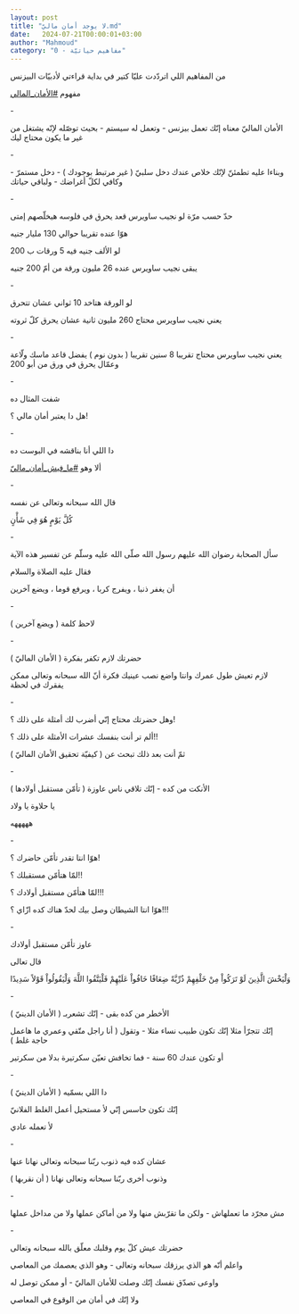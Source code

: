 ```yaml
---
layout: post
title: "لا يوجد أمان ماليّ.md"
date:   2024-07-21T00:00:01+03:00
author: "Mahmoud"
category: "0 - مفاهيم حياتيّة"
---
```

من المفاهيم اللي اتردّدت عليّا كتير في بداية قراءتي
لأدبيّات البيزنس

مفهوم
[<u>\#الأمان_المالي</u>](https://www.facebook.com/hashtag/%D8%A7%D9%84%D8%A3%D9%85%D8%A7%D9%86_%D8%A7%D9%84%D9%85%D8%A7%D9%84%D9%8A?__eep__=6&__cft__%5b0%5d=AZWyAzJ5Us5-KnbZvI25Yf8nlQ5CksWGbcB1sbr0NX4QXZITAPZ7ZzxkN8VkFjDKwbIo-hG_-_gQgYr-9AIfKdYaHjv9PYA10DDqIAA_iY9XySu5gcrR7GNpYsGBed2wH0t4TUh_Wcg7PXRvCqreuM9y1ZBlHDQIXHrvnB2c4ht2l7949Kcy8p5Ipa2bj_INPpo&__tn__=*NK-R)

\-

الأمان الماليّ معناه إنّك تعمل بيزنس - وتعمل له سيستم -
بحيث توصّله لإنّه يشتغل من غير ما يكون محتاج ليك

\-

وبناءا عليه تطمئنّ لإنّك خلاص عندك دخل سلبيّ ( غير مرتبط
بوجودك ) - دخل مستمرّ - وكافي لكلّ أغراضك - ولباقي حياتك

\-

حدّ حسب مرّة لو نجيب ساويرس قعد يحرق في فلوسه هيخلّصهم
إمتى

هوّا عنده تقريبا حوالي 130 مليار جنيه

لو الألف جنيه فيه 5 ورقات ب 200

يبقى نجيب ساويرس عنده 26 مليون ورقة من أمّ 200
جنيه

\-

لو الورقة هتاخد 10 ثواني عشان تتحرق

يعني نجيب ساويرس محتاج 260 مليون ثانية عشان يحرق كلّ
ثروته

\-

يعني نجيب ساويرس محتاج تقريبا 8 سنين تقريبا ( بدون نوم )
يفضل قاعد ماسك ولّاعة وعمّال يحرق في ورق من أبو 200

\-

شفت المثال ده

هل دا يعتبر أمان مالي ؟!

\-

دا اللي أنا بناقشه في البوست ده

ألا وهو
[<u>\#ما_فيش_أمان_ماليّ</u>](https://www.facebook.com/hashtag/%D9%85%D8%A7_%D9%81%D9%8A%D8%B4_%D8%A3%D9%85%D8%A7%D9%86_%D9%85%D8%A7%D9%84%D9%8A%D9%91?__eep__=6&__cft__%5b0%5d=AZWyAzJ5Us5-KnbZvI25Yf8nlQ5CksWGbcB1sbr0NX4QXZITAPZ7ZzxkN8VkFjDKwbIo-hG_-_gQgYr-9AIfKdYaHjv9PYA10DDqIAA_iY9XySu5gcrR7GNpYsGBed2wH0t4TUh_Wcg7PXRvCqreuM9y1ZBlHDQIXHrvnB2c4ht2l7949Kcy8p5Ipa2bj_INPpo&__tn__=*NK-R)

\-

قال الله سبحانه وتعالى عن نفسه

كُلَّ يَوْمٍ هُوَ فِي شَأْنٍ

\-

سأل الصحابة رضوان الله عليهم رسول الله صلّى الله عليه
وسلّم عن تفسير هذه الآية

فقال عليه الصلاة والسلام

أن يغفر ذنبا ، ويفرج كربا ، ويرفع قوما ، ويضع
آخرين

\-

لاحظ كلمة ( ويضع آخرين )

\-

حضرتك لازم تكفر بفكرة ( الأمان الماليّ )

لازم تعيش طول عمرك وانتا واضع نصب عينيك فكرة أنّ الله
سبحانه وتعالى ممكن يفقرك في لحظة

\-

وهل حضرتك محتاج إنّي أضرب لك أمثلة على ذلك ؟!

ألم تر أنت بنفسك عشرات الأمثلة على ذلك ؟!!

ثمّ أنت بعد ذلك تبحث عن ( كيفيّة تحقيق الأمان
الماليّ )

\-

الأنكت من كده - إنّك تلاقي ناس عاوزة ( تأمّن مستقبل
أولادها )

يا حلاوة يا ولاد

هههههه

\-

هوّا انتا تقدر تأمّن حاضرك ؟!

لمّا هتأمّن مستقبلك ؟!!

لمّا هتأمّن مستقبل أولادك ؟!!!

هوّا انتا الشيطان وصل بيك لحدّ هناك كده ازّاي ؟!!!

\-

عاوز تأمّن مستقبل أولادك

قال تعالى

وَلْيَخْشَ الَّذِينَ لَوْ تَرَكُواْ مِنْ خَلْفِهِمْ ذُرِّيَّةً ضِعَافًا خَافُواْ عَلَيْهِمْ
فَلْيَتَّقُوا اللَّهَ وَلْيَقُولُواْ قَوْلاً سَدِيدًا

\-

الأخطر من كده بقى - إنّك تشعربـ ( الأمان الدينيّ )

إنّك تتجرّأ مثلا إنّك تكون طبيب نساء مثلا - وتقول ( أنا
راجل متّقي وعمري ما هاعمل حاجة غلط )

أو تكون عندك 60 سنة - فما تخافش تعيّن سكرتيرة بدلا من
سكرتير

\-

دا اللي بسمّيه ( الأمان الدينيّ )

إنّك تكون حاسس إنّي لأ مستحيل أعمل الغلط الفلانيّ

لأ تعمله عادي

\-

عشان كده فيه ذنوب ربّنا سبحانه وتعالى نهانا عنها

وذنوب أخرى ربّنا سبحانه وتعالى نهانا ( أن نقربها )

\-

مش مجرّد ما تعملهاش - ولكن ما تقرّبش منها ولا من أماكن
عملها ولا من مداخل عملها

\-

حضرتك عيش كلّ يوم وقلبك معلّق بالله سبحانه وتعالى

واعلم أنّه هو الذي يرزقك سبحانه وتعالى - وهو الذي يعصمك
من المعاصي

واوعى تصدّق نفسك إنّك وصلت للأمان الماليّ - أو ممكن توصل
له

ولا إنّك في أمان من الوقوع في المعاصي
